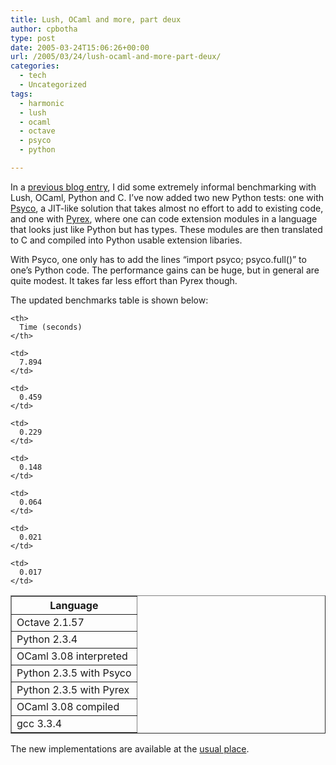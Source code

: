 ```yaml
---
title: Lush, OCaml and more, part deux
author: cpbotha
type: post
date: 2005-03-24T15:06:26+00:00
url: /2005/03/24/lush-ocaml-and-more-part-deux/
categories:
  - tech
  - Uncategorized
tags:
  - harmonic
  - lush
  - ocaml
  - octave
  - psyco
  - python

---
```

In a [previous blog entry][1], I did some extremely informal benchmarking with Lush, OCaml, Python and C. I&#8217;ve now added two new Python tests: one with [Psyco][2], a JIT-like solution that takes almost no effort to add to existing code, and one with [Pyrex][3], where one can code extension modules in a language that looks just like Python but has types. These modules are then translated to C and compiled into Python usable extension libaries.

With Psyco, one only has to add the lines &#8220;import psyco; psyco.full()&#8221; to one&#8217;s Python code. The performance gains can be huge, but in general are quite modest. It takes far less effort than Pyrex though.

The updated benchmarks table is shown below:

<table border="1">
  <tr>
    <th>
      Language
    </th>
    
    <th>
      Time (seconds)
    </th>
  </tr>
  
  <tr>
    <td>
      Octave 2.1.57
    </td>
    
    <td>
      7.894
    </td>
  </tr>
  
  <tr>
    <td>
      Python 2.3.4
    </td>
    
    <td>
      0.459
    </td>
  </tr>
  
  <tr>
    <td>
      OCaml 3.08 interpreted
    </td>
    
    <td>
      0.229
    </td>
  </tr>
  
  <tr>
    <td>
      Python 2.3.5 with Psyco
    </td>
    
    <td>
      0.148
    </td>
  </tr>
  
  <tr>
    <td>
      Python 2.3.5 with Pyrex
    </td>
    
    <td>
      0.064
    </td>
  </tr>
  
  <tr>
    <td>
      OCaml 3.08 compiled
    </td>
    
    <td>
      0.021
    </td>
  </tr>
  
  <tr>
    <td>
      gcc 3.3.4
    </td>
    
    <td>
      0.017
    </td>
  </tr>
</table>

The new implementations are available at the [usual place][4].

 [1]: /2004/11/14/lush-ocaml-and-more/
 [2]: http://psyco.sf.net/
 [3]: http://www.cosc.canterbury.ac.nz/~greg/python/Pyrex/
 [4]: /thingies/lushCompare